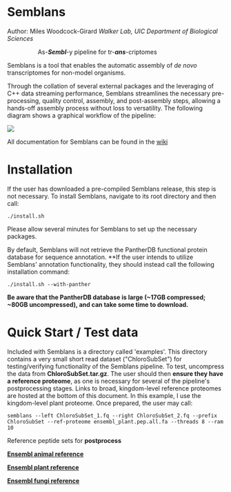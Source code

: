 # Semblans
Author: Miles Woodcock-Girard
*Walker Lab, UIC Department of Biological Sciences*

&nbsp;&nbsp;&nbsp;&nbsp;&nbsp;&nbsp;&nbsp;&nbsp;&nbsp;&nbsp;&nbsp;&nbsp;&nbsp;&nbsp;&nbsp;&nbsp;&nbsp; As-***Sembl***-y pipeline for tr-***ans***-criptomes

Semblans is a tool that enables the automatic assembly of *de novo* transcriptomes for non-model organisms.

Through the collation of several external packages and the leveraging of C++ data streaming performance, Semblans streamlines the necessary pre-processing, quality control, assembly, and post-assembly steps, allowing a hands-off assembly process without loss to versatility. The following diagram shows a graphical workflow of the pipeline:

![](https://live.staticflickr.com/65535/53545551413_5bd8abc933_k.jpg)

All documentation for Semblans can be found in the [wiki](https://github.com/gladshire/Semblans/wiki)

# Installation

If the user has downloaded a pre-compiled Semblans release, this step is not necessary. To install Semblans, navigate to its root directory and then call:
```
./install.sh
```
Please allow several minutes for Semblans to set up the necessary packages.

By default, Semblans will not retrieve the PantherDB functional protein database for sequence annotation. **If the user intends to utilize Semblans' annotation functionality, they should instead call the following installation command:
```
./install.sh --with-panther
```
**Be aware that the PantherDB database is large (~17GB compressed; ~80GB uncompressed), and can take some time to download.**

# Quick Start / Test data

Included with Semblans is a directory called 'examples'. This directory contains a very small short read dataset ("ChloroSubSet") for testing/verifying functionality of the Semblans pipeline. To test, uncompress the data from **ChloroSubSet.tar.gz**. The user should then **ensure they have a reference proteome**, as one is necessary for several of the pipeline's postprocessing stages. Links to broad, kingdom-level reference proteomes are hosted at the bottom of this document. In this example, I use the kingdom-level plant proteome. Once prepared, the user may call:
```
semblans --left ChloroSubSet_1.fq --right ChloroSubSet_2.fq --prefix ChloroSubSet --ref-proteome ensembl_plant.pep.all.fa --threads 8 --ram 10
```

Reference peptide sets for **postprocess**

[**Ensembl animal reference**](https://uofi.app.box.com/s/0rlp6q0u5uvc161mzbdr3c0xoiti63sk)

[**Ensembl plant reference**](https://uofi.app.box.com/s/lvg7x2qrxvg8hfcmue9xv4y9t1rgfb48)

[**Ensembl fungi reference**](https://uofi.box.com/s/qc4nmun4apb0pik5fqxukn4qvn3wm943)
